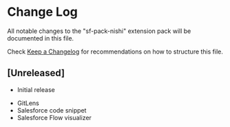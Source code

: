 # Change Log

All notable changes to the "sf-pack-nishi" extension pack will be documented in this file.

Check [Keep a Changelog](http://keepachangelog.com/) for recommendations on how to structure this file.

## [Unreleased]

- Initial release
* GitLens
* Salesforce code snippet
* Salesforce Flow visualizer